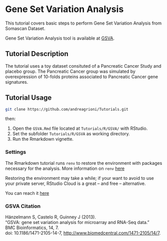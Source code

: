 # Gene Set Variation Analysis

This tutorial covers basic steps to perform Gene Set Variation Analysis from Somascan Dataset.

Gene Set Variation Analysis tool is available at [GSVA](https://github.com/rcastelo/GSVA).

## Tutorial Description

The tutorial uses a toy dataset consituted of a Pancreatic Cancer Study and placebo group. 
The Pancreatic Cancer group was simulated by overexpression of 10-folds proteins associated to Pancreatic Cancer gene signatures.

## Tutorial Usage

```bash
git clone https://github.com/andreagrioni/Tutorials.git
```

then:

1. Open the `GSVA.Rmd` file located at `Tutorials/R/GSVA/` with RStudio. 
2. Set the subfolder `Tutorials/R/GSVA` as working directory. 
3. Run the Rmarkdown vignette.

### Settings

The Rmarkdown tutorial runs `renv` to restore the environment with packages necessary for the analysis.
More information on `renv` [here](https://rstudio.github.io/renv/articles/renv.html)

Restoring the environment may take a while; if your want to avoid to use your private server, RStudio Cloud is a great – and free – alternative.

You can reach it [here](https://rstudio.cloud/)

### GSVA Citation

Hänzelmann S, Castelo R, Guinney J (2013).  
“GSVA: gene set variation analysis for microarray and RNA-Seq data.”  
BMC Bioinformatics, 14, 7.  
doi: 10.1186/1471-2105-14-7, http://www.biomedcentral.com/1471-2105/14/7.
